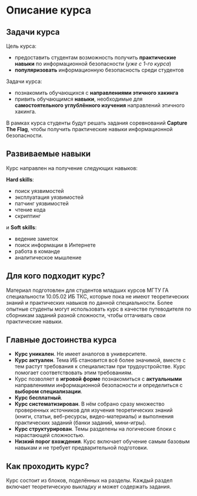 # Описание курса

## Задачи курса

Цель курса:

- предоставить студентам возможность получить **практические навыки** по информационной безопасности (_уже с 1-го курса_)
- **популяризовать** информационную безопасность среди студентов

Задачи курса:

- познакомить обучающихся с **направлениями этичного хакинга**
- привить обучающимся **навыки**, необходимые для **самостоятельного углублённого изучения** направлений этичного хакинга.

В рамках курса студенты будут решать задания соревнований **Capture The Flag**, чтобы получить практические навыки информационной безопасности.

## Развиваемые навыки

Курс направлен на получение следующих навыков:

**Hard skills**:

- поиск уязвимостей
- эксплуатация уязвимостей
- патчинг уязвимостей
- чтение кода
- скриптинг

и **Soft skills**:

- ведение заметок
- поиск информации в Интернете
- работа в команде
- аналитическое мышление

## Для кого подходит курс?

Материал подготовлен для студентов младших курсов МГТУ ГА специальности 10.05.02 ИБ ТКС, которые пока не имеют теоретических знаний и практических навыков по данной специальности. Более опытные студенты могут использовать курс в качестве путеводителя по сборникам заданий разной сложности, чтобы оттачивать свои практические навыки.

## Главные достоинства курса

- **Курс уникален**. Не имеет аналогов в университете.
- **Курс актуален**. Тема ИБ становится всё более значимой, вместе с тем растут требования к специалистам при трудоустройстве. Курс помогает соответствовать этим требованиям.
- Курс позволяет в **игровой форме** познакомиться с **актуальными** направлениями информационной безопасности и определиться с **выбором специализации**.
- **Курс бесплатный**.
- **Курс систематизирован**. В нём собрано сразу множество проверенных источников для изучения теоретических знаний (книги, статьи, веб-ресурсы, видео-материалы) и выполнения практических заданий (банки заданий, мини-игры).
- **Курс структурирован**. Темы разделены на логические блоки с нарастающей сложностью.
- **Низкий порог вхождения**. Курс включает обучение самым базовым навыкам и не требует предварительной подготовки.

## Как проходить курс?

Курс состоит из блоков, поделённых на разделы. Каждый раздел включает теоретическую выкладку и может содержать задания.